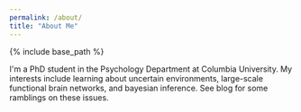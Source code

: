 ```yaml
---
permalink: /about/
title: "About Me"
---
```


{% include base_path %}

I'm a PhD student in the Psychology Department at Columbia University. My interests include learning about uncertain environments, large-scale functional brain networks, and bayesian inference. See blog for some ramblings on these issues. 